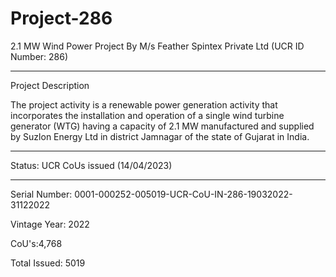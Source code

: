 # Project-286
2.1 MW Wind Power Project By M/s Feather Spintex Private Ltd (UCR ID Number: 286)
______________
Project Description

The project activity is a renewable power generation activity that incorporates the installation and operation of a single wind turbine generator (WTG) having a capacity of 2.1 MW manufactured and supplied by Suzlon Energy Ltd in district Jamnagar of the state of Gujarat in India.
_______________
Status: UCR CoUs issued (14/04/2023)
___________________
Serial Number: 0001-000252-005019-UCR-CoU-IN-286-19032022-31122022

Vintage Year: 2022

CoU's:4,768

Total Issued: 5019
